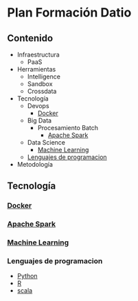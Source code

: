 # Plan Formación Datio

## Contenido

* Infraestructura
  * PaaS
* Herramientas
  * Intelligence
  * Sandbox
  * Crossdata
* Tecnología
  - Devops
    - [Docker](#docker)
  - Big Data
    - Procesamiento Batch
      - [Apache Spark](#apache-spark)
  - Data Science
    - [Machine Learning](#machine-learning)
  - [Lenguajes de programacion](#lenguajes-programacion)
* Metodología 

## Tecnología    
### [Docker](https://github.com/docker/labs)
### [Apache Spark](https://github.com/DatioBD/academy/blob/master/tech/spark.md)
### [Machine Learning](https://github.com/DatioBD/academy/blob/master/tech/machinelearning.md)
### Lenguajes de programacion
- [Python](https://github.com/DatioBD/academy/blob/master/languages/python.md)
- [R](https://github.com/DatioBD/academy/blob/master/languages/r.md)
- [scala](https://github.com/DatioBD/academy/blob/master/languages/scala.md)
